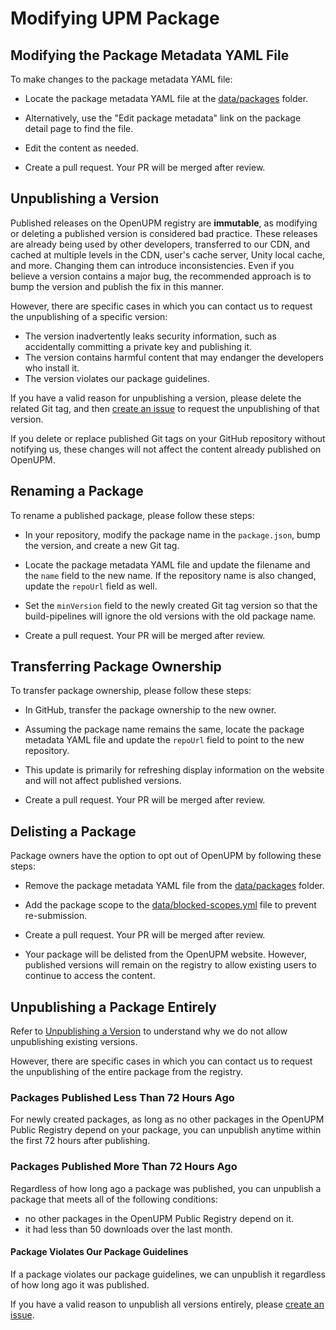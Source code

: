 ---
---
# Modifying UPM Package

## Modifying the Package Metadata YAML File

To make changes to the package metadata YAML file:

- Locate the package metadata YAML file at the [data/packages](https://github.com/openupm/openupm/tree/master/data/packages) folder.

- Alternatively, use the "Edit package metadata" link on the package detail page to find the file.

- Edit the content as needed.

- Create a pull request. Your PR will be merged after review.

## Unpublishing a Version

Published releases on the OpenUPM registry are **immutable**, as modifying or deleting a published version is considered bad practice. These releases are already being used by other developers, transferred to our CDN, and cached at multiple levels in the CDN, user's cache server, Unity local cache, and more. Changing them can introduce inconsistencies. Even if you believe a version contains a major bug, the recommended approach is to bump the version and publish the fix in this manner.

However, there are specific cases in which you can contact us to request the unpublishing of a specific version:

- The version inadvertently leaks security information, such as accidentally committing a private key and publishing it.
- The version contains harmful content that may endanger the developers who install it.
- The version violates our package guidelines.

If you have a valid reason for unpublishing a version, please delete the related Git tag, and then [create an issue](https://github.com/openupm/openupm/issues/new?title=Unpublish%20package%20version&template=unpublish_version.md) to request the unpublishing of that version.

If you delete or replace published Git tags on your GitHub repository without notifying us, these changes will not affect the content already published on OpenUPM.

## Renaming a Package

To rename a published package, please follow these steps:

- In your repository, modify the package name in the `package.json`, bump the version, and create a new Git tag.

- Locate the package metadata YAML file and update the filename and the `name` field to the new name. If the repository name is also changed, update the `repoUrl` field as well.

- Set the `minVersion` field to the newly created Git tag version so that the build-pipelines will ignore the old versions with the old package name.

- Create a pull request. Your PR will be merged after review.

## Transferring Package Ownership

To transfer package ownership, please follow these steps:

- In GitHub, transfer the package ownership to the new owner.

- Assuming the package name remains the same, locate the package metadata YAML file and update the `repoUrl` field to point to the new repository.

- This update is primarily for refreshing display information on the website and will not affect published versions.

- Create a pull request. Your PR will be merged after review.

## Delisting a Package

Package owners have the option to opt out of OpenUPM by following these steps:

- Remove the package metadata YAML file from the [data/packages](https://github.com/openupm/openupm/tree/master/data/packages) folder.

- Add the package scope to the [data/blocked-scopes.yml](https://github.com/openupm/openupm/tree/master/data/blocked-scopes.yml) file to prevent re-submission.

- Create a pull request. Your PR will be merged after review.

- Your package will be delisted from the OpenUPM website. However, published versions will remain on the registry to allow existing users to continue to access the content.

## Unpublishing a Package Entirely

Refer to [Unpublishing a Version](#unpublishing-a-version) to understand why we do not allow unpublishing existing versions.

However, there are specific cases in which you can contact us to request the unpublishing of the entire package from the registry.

### Packages Published Less Than 72 Hours Ago

For newly created packages, as long as no other packages in the OpenUPM Public Registry depend on your package, you can unpublish anytime within the first 72 hours after publishing.

### Packages Published More Than 72 Hours Ago

Regardless of how long ago a package was published, you can unpublish a package that meets all of the following conditions:

- no other packages in the OpenUPM Public Registry depend on it.
- it had less than 50 downloads over the last month.

#### Package Violates Our Package Guidelines

If a package violates our package guidelines, we can unpublish it regardless of how long ago it was published.

If you have a valid reason to unpublish all versions entirely, please [create an issue](https://github.com/openupm/openupm/issues/new?title=Unpublish%20package&template=unpublish_package.md).
